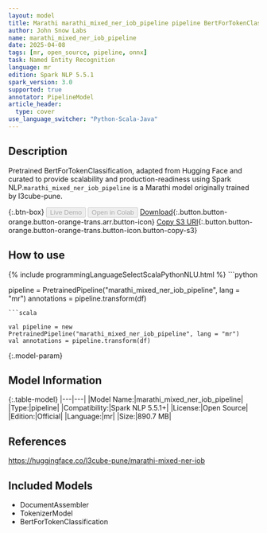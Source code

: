 ```yaml
---
layout: model
title: Marathi marathi_mixed_ner_iob_pipeline pipeline BertForTokenClassification from l3cube-pune
author: John Snow Labs
name: marathi_mixed_ner_iob_pipeline
date: 2025-04-08
tags: [mr, open_source, pipeline, onnx]
task: Named Entity Recognition
language: mr
edition: Spark NLP 5.5.1
spark_version: 3.0
supported: true
annotator: PipelineModel
article_header:
  type: cover
use_language_switcher: "Python-Scala-Java"
---
```


## Description

Pretrained BertForTokenClassification, adapted from Hugging Face and curated to provide scalability and production-readiness using Spark NLP.`marathi_mixed_ner_iob_pipeline` is a Marathi model originally trained by l3cube-pune.

{:.btn-box}
<button class="button button-orange" disabled>Live Demo</button>
<button class="button button-orange" disabled>Open in Colab</button>
[Download](https://s3.amazonaws.com/auxdata.johnsnowlabs.com/public/models/marathi_mixed_ner_iob_pipeline_mr_5.5.1_3.0_1744089713799.zip){:.button.button-orange.button-orange-trans.arr.button-icon}
[Copy S3 URI](s3://auxdata.johnsnowlabs.com/public/models/marathi_mixed_ner_iob_pipeline_mr_5.5.1_3.0_1744089713799.zip){:.button.button-orange.button-orange-trans.button-icon.button-copy-s3}

## How to use



<div class="tabs-box" markdown="1">
{% include programmingLanguageSelectScalaPythonNLU.html %}
```python

pipeline = PretrainedPipeline("marathi_mixed_ner_iob_pipeline", lang = "mr")
annotations =  pipeline.transform(df)   

```
```scala

val pipeline = new PretrainedPipeline("marathi_mixed_ner_iob_pipeline", lang = "mr")
val annotations = pipeline.transform(df)

```
</div>

{:.model-param}
## Model Information

{:.table-model}
|---|---|
|Model Name:|marathi_mixed_ner_iob_pipeline|
|Type:|pipeline|
|Compatibility:|Spark NLP 5.5.1+|
|License:|Open Source|
|Edition:|Official|
|Language:|mr|
|Size:|890.7 MB|

## References

https://huggingface.co/l3cube-pune/marathi-mixed-ner-iob

## Included Models

- DocumentAssembler
- TokenizerModel
- BertForTokenClassification